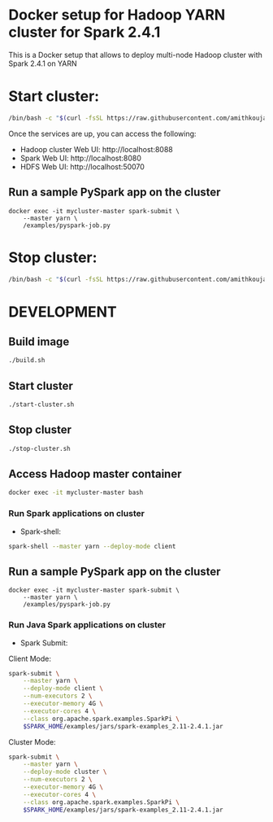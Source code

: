 # Docker setup for Hadoop YARN cluster for Spark 2.4.1

This is a Docker setup that allows to deploy multi-node Hadoop cluster with Spark 2.4.1 on YARN

# Start cluster:

```bash
/bin/bash -c "$(curl -fsSL https://raw.githubusercontent.com/amithkoujalgi/spark-with-hadoop-yarn-cluster/master/start-cluster.sh)"
```

Once the services are up, you can access the following:

- Hadoop cluster Web UI: http://localhost:8088
- Spark Web UI: http://localhost:8080
- HDFS Web UI: http://localhost:50070

## Run a sample PySpark app on the cluster
```
docker exec -it mycluster-master spark-submit \
    --master yarn \
    /examples/pyspark-job.py
```

# Stop cluster:
```bash
/bin/bash -c "$(curl -fsSL https://raw.githubusercontent.com/amithkoujalgi/spark-with-hadoop-yarn-cluster/master/stop-cluster.sh)"
```

# DEVELOPMENT

## Build image

```bash
./build.sh
```

## Start cluster  
```bash
./start-cluster.sh
```

## Stop cluster

```bash
./stop-cluster.sh
```

## Access Hadoop master container 

```bash
docker exec -it mycluster-master bash
```

### Run Spark applications on cluster
- Spark-shell: 

```bash
spark-shell --master yarn --deploy-mode client
```

## Run a sample PySpark app on the cluster
```
docker exec -it mycluster-master spark-submit \
    --master yarn \
    /examples/pyspark-job.py
```
### Run Java Spark applications on cluster

- Spark Submit: 

Client Mode:

```bash
spark-submit \
    --master yarn \
    --deploy-mode client \
    --num-executors 2 \
    --executor-memory 4G \
    --executor-cores 4 \
    --class org.apache.spark.examples.SparkPi \
    $SPARK_HOME/examples/jars/spark-examples_2.11-2.4.1.jar
```

Cluster Mode:

```bash
spark-submit \
    --master yarn \
    --deploy-mode cluster \
    --num-executors 2 \
    --executor-memory 4G \
    --executor-cores 4 \
    --class org.apache.spark.examples.SparkPi \
    $SPARK_HOME/examples/jars/spark-examples_2.11-2.4.1.jar
```

